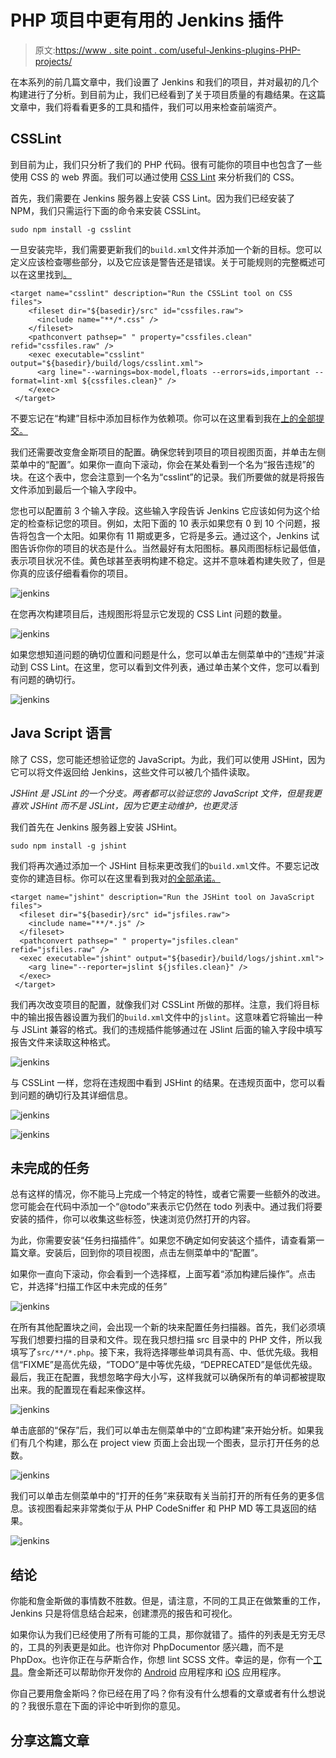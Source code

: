 # PHP 项目中更有用的 Jenkins 插件

> 原文:[https://www . site point . com/useful-Jenkins-plugins-PHP-projects/](https://www.sitepoint.com/useful-jenkins-plugins-php-projects/)

在本系列的前几篇文章中，我们设置了 Jenkins 和我们的项目，并对最初的几个构建进行了分析。到目前为止，我们已经看到了关于项目质量的有趣结果。在这篇文章中，我们将看看更多的工具和插件，我们可以用来检查前端资产。

## CSSLint

到目前为止，我们只分析了我们的 PHP 代码。很有可能你的项目中也包含了一些使用 CSS 的 web 界面。我们可以通过使用 [CSS Lint](http://csslint.net/) 来分析我们的 CSS。

首先，我们需要在 Jenkins 服务器上安装 CSS Lint。因为我们已经安装了 NPM，我们只需运行下面的命令来安装 CSSLint。

```
sudo npm install -g csslint
```

一旦安装完毕，我们需要更新我们的`build.xml`文件并添加一个新的目标。您可以定义应该检查哪些部分，以及它应该是警告还是错误。关于可能规则的完整概述可以在这里找到[。](https://github.com/CSSLint/csslint/wiki/Rules)

```
<target name="csslint" description="Run the CSSLint tool on CSS files">
	<fileset dir="${basedir}/src" id="cssfiles.raw">
	  <include name="**/*.css" />
	</fileset>
	<pathconvert pathsep=" " property="cssfiles.clean" refid="cssfiles.raw" />
	<exec executable="csslint" output="${basedir}/build/logs/csslint.xml">
	  <arg line="--warnings=box-model,floats --errors=ids,important --format=lint-xml ${cssfiles.clean}" />
	</exec>
 </target>
```

不要忘记在“构建”目标中添加目标作为依赖项。你可以在这里看到我在[上的全部提交。](https://github.com/peternijssen/Jumph/commit/e9c7ac69c38be9a2d445f3bd8c432ad16eafd52e)

我们还需要改变詹金斯项目的配置。确保您转到项目的项目视图页面，并单击左侧菜单中的“配置”。如果你一直向下滚动，你会在某处看到一个名为“报告违规”的块。在这个表中，您会注意到一个名为“csslint”的记录。我们所要做的就是将报告文件添加到最后一个输入字段中。

您也可以配置前 3 个输入字段。这些输入字段告诉 Jenkins 它应该如何为这个给定的检查标记您的项目。例如，太阳下面的 10 表示如果您有 0 到 10 个问题，报告将包含一个太阳。如果你有 11 期或更多，它将是多云。通过这个，Jenkins 试图告诉你你的项目的状态是什么。当然最好有太阳图标。暴风雨图标标记最低值，表示项目状况不佳。黄色球甚至表明构建不稳定。这并不意味着构建失败了，但是你真的应该仔细看看你的项目。

![jenkins](../Images/a7b879a9a31aa12520bc7b85747a4318.png)

在您再次构建项目后，违规图形将显示它发现的 CSS Lint 问题的数量。

![jenkins](../Images/d3d78219a92275d2215f435fb69e0b9c.png)

如果您想知道问题的确切位置和问题是什么，您可以单击左侧菜单中的“违规”并滚动到 CSS Lint。在这里，您可以看到文件列表，通过单击某个文件，您可以看到有问题的确切行。

![jenkins](../Images/8c7f79c8893596b280122ffdaf5c99b6.png)

## Java Script 语言

除了 CSS，您可能还想验证您的 JavaScript。为此，我们可以使用 JSHint，因为它可以将文件返回给 Jenkins，这些文件可以被几个插件读取。

*JSHint 是 JSLint 的一个分支。两者都可以验证您的 JavaScript 文件，但是我更喜欢 JSHint 而不是 JSLint，因为它更主动维护，也更灵活*

我们首先在 Jenkins 服务器上安装 JSHint。

```
sudo npm install -g jshint
```

我们将再次通过添加一个 JSHint 目标来更改我们的`build.xml`文件。不要忘记改变你的建造目标。你可以在这里看到我对[的全部承诺。](https://github.com/peternijssen/Jumph/commit/92f0229bb1cd60e7ee1a5a4631f84cbc4759ad1d)

```
<target name="jshint" description="Run the JSHint tool on JavaScript files">
  <fileset dir="${basedir}/src" id="jsfiles.raw">
    <include name="**/*.js" />
  </fileset>
  <pathconvert pathsep=" " property="jsfiles.clean" refid="jsfiles.raw" />
  <exec executable="jshint" output="${basedir}/build/logs/jshint.xml">
    <arg line="--reporter=jslint ${jsfiles.clean}" />
  </exec>
 </target>
```

我们再次改变项目的配置，就像我们对 CSSLint 所做的那样。注意，我们将目标中的输出报告器设置为我们的`build.xml`文件中的`jslint`。这意味着它将输出一种与 JSLint 兼容的格式。我们的违规插件能够通过在 JSlint 后面的输入字段中填写报告文件来读取这种格式。

![jenkins](../Images/81b16af70b1da74fddf52b27e7418bb2.png)

与 CSSLint 一样，您将在违规图中看到 JSHint 的结果。在违规页面中，您可以看到问题的确切行及其详细信息。

![jenkins](../Images/e8b736d340365d07958e257f96eb98b3.png)

![jenkins](../Images/2bbe26dfe40c5924e183791355baa4c1.png)

## 未完成的任务

总有这样的情况，你不能马上完成一个特定的特性，或者它需要一些额外的改进。您可能会在代码中添加一个“@todo”来表示它仍然在 todo 列表中。通过我们将要安装的插件，你可以收集这些标签，快速浏览仍然打开的内容。

为此，你需要安装“任务扫描插件”。如果您不确定如何安装这个插件，请查看第一篇文章。安装后，回到你的项目视图，点击左侧菜单中的“配置”。

如果你一直向下滚动，你会看到一个选择框，上面写着“添加构建后操作”。点击它，并选择“扫描工作区中未完成的任务”

![jenkins](../Images/168ad45d2d185ae2638a18f8a79ce21f.png)

在所有其他配置块之间，会出现一个新的块来配置任务扫描器。首先，我们必须填写我们想要扫描的目录和文件。现在我只想扫描 src 目录中的 PHP 文件，所以我填写了`src/**/*.php`。接下来，我将选择哪些单词具有高、中、低优先级。我相信“FIXME”是高优先级，“TODO”是中等优先级，“DEPRECATED”是低优先级。最后，我正在配置，我想忽略字母大小写，这样我就可以确保所有的单词都被提取出来。我的配置现在看起来像这样。

![jenkins](../Images/61ee6e1b3b7c40eb47b0efa7364baae9.png)

单击底部的“保存”后，我们可以单击左侧菜单中的“立即构建”来开始分析。如果我们有几个构建，那么在 project view 页面上会出现一个图表，显示打开任务的总数。

![jenkins](../Images/690497cb16dbdbd1259745ab7866a754.png)

我们可以单击左侧菜单中的“打开的任务”来获取有关当前打开的所有任务的更多信息。该视图看起来非常类似于从 PHP CodeSniffer 和 PHP MD 等工具返回的结果。

![jenkins](../Images/dd19f964e15946d428b67d06101d45fb.png)

## 结论

你能和詹金斯做的事情数不胜数。但是，请注意，不同的工具正在做繁重的工作，Jenkins 只是将信息结合起来，创建漂亮的报告和可视化。

如果你认为我们已经使用了所有可能的工具，那你就错了。插件的列表是无穷无尽的，工具的列表更是如此。也许你对 PhpDocumentor 感兴趣，而不是 PhpDox。也许你正在与萨斯合作，你想 lint SCSS 文件。幸运的是，你有一个[工具](https://github.com/causes/scss-lint)。詹金斯还可以帮助你开发你的 [Android](https://wiki.jenkins-ci.org/display/JENKINS/Android+Emulator+Plugin) 应用程序和 [iOS](https://wiki.jenkins-ci.org/display/JENKINS/Xcode+Plugin) 应用程序。

你自己要用詹金斯吗？你已经在用了吗？你有没有什么想看的文章或者有什么想说的？我很乐意在下面的评论中听到你的意见。

## 分享这篇文章